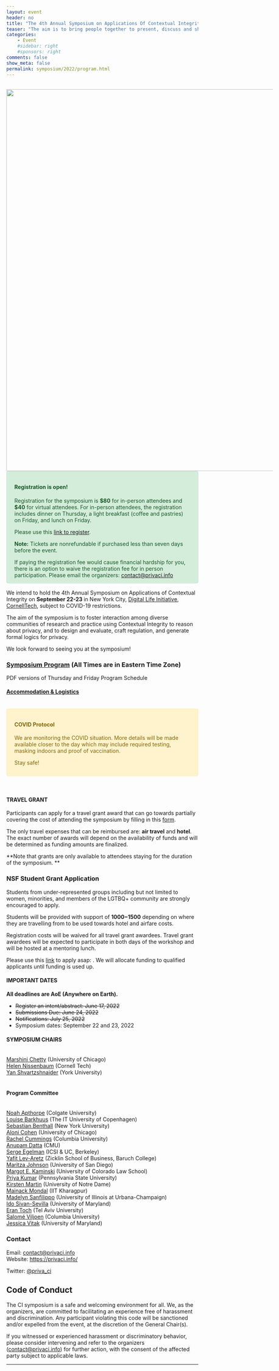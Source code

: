 ```yaml
---
layout: event
header: no
title: "The 4th Annual Symposium on Applications Of Contextual Integrity"
teaser: "The aim is to bring people together to present, discuss and share ideas based on ongoing and completed projects drawing on CI as their underlying conception of privacy."
categories:
    - Event
    #sidebar: right
    #sponsors: right
comments: false
show_meta: false
permalink: symposium/2022/program.html
---
```


<br/>

<style>
.alert{
    position:relative;
    padding:.75rem 1.25rem;
    margin-bottom:1rem;
    border:1px solid transparent;
    border-radius:.25rem
}
.alert-heading{
    color:inherit
}
.alert-link{
    font-weight:700
}
.alert-success {
    color: #155724;
    background-color: #d4edda;
    border-color: #c3e6cb
}

.alert-success hr {
    border-top-color: #b1dfbb
}

.alert-success .alert-link {
    color: #0b2e13
}
.alert-warning{
    color:#856404;
    background-color:#fff3cd;
    border-color:#ffeeba
}
.alert-warning hr{
    border-top-color:#ffe8a1
}
.alert-warning .alert-link{
    color:#533f03
}

</style>
 <img src="{{ site.url }}/images/PrivaCI_Header_2022_Cropped_2.jpg" style="width: 1000px; min-width: 700px;" />

<div class="alert alert-success" role="alert">

<h4 class="alert-heading">Registration is open!</h4>
Registration for the symposium is <b>$80</b> for in-person attendees and
<b>$40</b>  for virtual attendees. For in-person attendees, the
registration includes dinner on Thursday, a light breakfast (coffee and
pastries) on Friday, and lunch on Friday.
<p>
Please use this <a href='https://www.eventbrite.com/e/4th-symposium-on-applications-of-contextual-integrity-tickets-390587235937'>link to register</a>.
<p/>

<b>Note:</b> Tickets are nonrefundable if purchased less than seven days
before the event.
</p>
If paying the registration fee would cause financial hardship for you,
there is an option to waive the registration fee for in person participation. Please email the organizers:
<a href="mailto:contact@privaci.info">contact@privaci.info</a>

</div>

We intend to hold the 4th Annual Symposium on Applications of Contextual
Integrity on <b>September 22-23 </b> in New York City, [Digital Life
Initiative](https://www.dli.tech.cornell.edu),
[CornellTech](http://tech.cornell.edu), subject to COVID-19
restrictions.
<!-- This will be a hybrid event in which attendees can participate either in-person or over
 Zoom. We will provide the details closer to the dates of the symposium. -->

The aim of the symposium is to foster interaction among diverse
communities of research and practice using Contextual Integrity to
reason about privacy, and to design and evaluate, craft regulation, and
generate formal logics for privacy.

<!-- **Participation without submission:** If you're interested in attending
the symposium without submission, please fill in [this
form](https://forms.gle/tMwR1tsYzvFAyKoA9). We will send a confirmation
upon review. -->

We look forward to seeing you at the symposium!

### [Symposium Program](https://docs.google.com/spreadsheets/d/e/2PACX-1vTmvhMXAL3YWqo8EwptXUTFISjbNyX9cjHokuVB627YqxovLfQ6WbOa8Um_kSlSMSQG4jeK3CVToCxn/pubhtml?gid=1416502899&single=true) (All Times are in  Eastern Time Zone)
PDF versions of Thursday and Friday Program Schedule

#### [Accommodation & Logistics](https://privaci.info/ci_symposium/2022/logistics.html)
<br/>
<div class="alert alert-warning" role="alert">
<h4 class="alert-heading">COVID Protocol</h4>
  <p>
  We are monitoring the COVID situation. More details will be made
  available closer to the day which may include required testing, masking indoors and proof of vaccination. 
  <p/>
  Stay safe!</p>
</div>      
<br/>




#### TRAVEL GRANT

Participants can apply for a travel grant award that can go towards
partially covering the cost of attending the symposium by filling in
this [form](https://forms.gle/ZvUxENQnrhhaoE427).

The only travel expenses that can be reimbursed are: **air travel** and
**hotel**. The exact number of awards will depend on the availability of
funds and will be determined as funding amounts are finalized. 

**Note that grants are only available to attendees staying for the duration of the symposium. **

### NSF Student Grant Application

Students from under-represented groups including but not limited to women, minorities, and members of the LGTBQ+ community are strongly encouraged to apply. 

Students will be provided with support of **$1000-$1500** depending on where they are travelling from to be used towards hotel and airfare costs. 

Registration costs will be waived for all travel grant awardees. Travel grant awardees will be expected to participate in both days of the workshop and will be hosted at a mentoring lunch. 

Please use this [link](https://docs.google.com/forms/d/e/1FAIpQLSfo9ZtoCdQlir2PZwmYQCHrFbclkyu7Bl36VDGGcA1UvtqSFQ/viewform?usp=sf_link) to apply asap: . We will allocate funding to qualified applicants until funding is used up.  

#### IMPORTANT DATES

**All deadlines are AoE (Anywhere on Earth).**

-   ~~Register an intent/abstract: June 17, 2022~~
-   ~~Submissions Due: June 24, 2022~~
-   ~~Notifications: July 25, 2022~~
-   Symposium dates: September 22 and 23, 2022



#### SYMPOSIUM CHAIRS

<br/> [Marshini Chetty](https://www.marshini.net) (University of
Chicago) <br/> [Helen Nissenbaum](https://nissenbaum.tech.cornell.edu)
(Cornell Tech) <br/> [Yan Shvartzshnaider](https://shvartzshnaider.com)
(York University) <br/> <br/>

#### Program Committee

<br/> [Noah Apthorpe](https://www.cs.colgate.edu/~napthorpe) (Colgate University)<br/> 
[Louise Barkhuus](http://www.barkhu.us) (The IT University of Copenhagen)<br/> 
[Sebastian Benthall](http://sbenthall.net) (New York University) <br/> 
[Aloni Cohen](https://aloni.net) (University of Chicago) <br/> 
[Rachel Cummings](https://www.engineering.columbia.edu/faculty/rachel-cummings) (Columbia University) <br/> 
[Anupam Datta](https://csd.cs.cmu.edu/people/faculty/anupam-datta) (CMU) <br/>
[Serge Egelman](Ihttps://www.icsi.berkeley.edu/icsi/people/egelman/) (ICSI & UC, Berkeley)<br/> 
[Yafit Lev-Aretz](https://zicklin.baruch.cuny.edu/faculty-profile/yafit-lev-aretz/) (Zicklin School of Business, Baruch College)<br/> 
[Maritza Johnson](https://maritzajohnson.com/) (University of San Diego)<br/>
[Margot E. Kaminski](http://www.margotkaminski.com) (University of Colorado Law School)<br/> 
[Priya Kumar](https://priyakumar.org) (Pennsylvania State University)<br /> 
[Kirsten Martin](http://www.kirstenmartin.net) (University of Notre Dame)<br />
[Mainack Mondal](https://cse.iitkgp.ac.in/~mainack/) (IIT Kharagpur)<br /> 
[Madelyn Sanfilippo](https://madelynsanfilippo.com) (University of Illinois at Urbana-Champaign)<br/> 
[Ido Sivan-Sevilla](https://ischool.umd.edu/about/directory/ido-sivan-sevilla) (University of Maryland) <br/> 
[Eran Toch](http://toch.tau.ac.il/) (Tel Aviv University)<br/> 
[Salomé Viljoen](https://www.salomeviljoen.com) (Columbia University) <br/> 
[Jessica Vitak](https://jessicavitak.com/) (University of Maryland)<br/>
<!-- [Pamela Wisniewski](http://www.pamspam.com) (University of Central
Florida)<br/> -->

### Contact

Email: [contact@privaci.info](mailto:contact@privaci.info) <br/>
Website: <https://privaci.info/><br/>
<!-- [http://privaci.info/ci_symposium/cfp.html](http://privaci.info/ci_symposium/cfp.html)<br/>-->
Twitter: [@priva_ci](https://twitter.com/priva_ci)

## Code of Conduct

The CI symposium is a safe and welcoming environment for all. We, as the
organizers, are committed to facilitating an experience free of
harassment and discrimination. Any participant violating this code will
be sanctioned and/or expelled from the event, at the discretion of the
General Chair(s).

If you witnessed or experienced harassment or discriminatory behavior,
please consider intervening and refer to the organizers ([contact@privaci.info](mailto:contact@privaci.info)) for further action, with the consent of the affected party subject to applicable laws.

<hr/>
